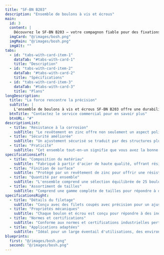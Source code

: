 ```yaml
---
title: "SF-BN B203"
description: "Ensemble de boulons à vis et écrous"
main:
  id: 3
  content: |
    Découvrez le SF-BN B203 – votre compagnon fiable pour des fixations de qualité professionnelle. Cet ensemble complet comprend une sélection polyvalente de boulons à vis et d'écrous, méticuleusement conçus pour offrir la tenue la plus solide pour vos projets de construction et d'assemblage.
  imgCard: "@/images/bosh.png"
  imgMain: "@/images/bosh.png"
  imgAlt: ""
tabs:
  - id: "tabs-with-card-item-1"
    dataTab: "#tabs-with-card-1"
    title: "Description"
  - id: "tabs-with-card-item-2"
    dataTab: "#tabs-with-card-2"
    title: "Spécifications"
  - id: "tabs-with-card-item-3"
    dataTab: "#tabs-with-card-3"
    title: "Plans"
longDescription:
  title: "La force rencontre la précision"
  subTitle: |
    L'ensemble de boulons à vis et écrous SF-BN B203 offre une durabilité robuste et une précision pour les professionnels de la construction, garantissant des performances fiables dans chaque application, de l'encadrement de maisons à l'assemblage de machines.
  btnTitle: "Contactez le service commercial pour en savoir plus"
  btnURL: "#"
descriptionList:
  - title: "Résistance à la corrosion"
    subTitle: "Le revêtement en zinc offre non seulement un aspect poli, mais protège également contre la corrosion, garantissant une longue durée de vie."
  - title: "Sécurité améliorée"
    subTitle: "Un ajustement sécurisé se traduit par des structures plus sûres avec un risque réduit de défaillance des composants."
  - title: "Praticité"
    subTitle: "Cet ensemble tout-en-un signifie que vous avez la bonne taille sous la main, réduisant les retards de projet et les allers-retours supplémentaires au magasin de bricolage."
specificationsLeft:
  - title: "Composition du matériau"
    subTitle: "Fabriqué à partir d'acier de haute qualité, offrant résistance et fiabilité pour des applications exigeantes."
  - title: "Finition de surface"
    subTitle: "Protégé par un revêtement de zinc pour offrir une résistance accrue à la corrosion et une longévité."
  - title: "Quantité par ensemble"
    subTitle: "L'ensemble comprend une sélection équilibrée de 25 boulons à vis et 25 écrous assortis."
  - title: "Assortiment de tailles"
    subTitle: "Comprend une gamme complète de tailles pour répondre à diverses exigences de projet, garantissant compatibilité et polyvalence."
specificationsRight:
  - title: "Détails du filetage"
    subTitle: "Conçu avec des filets coupés avec précision pour un ajustement sécurisé et une installation facile."
  - title: "Propriétés mécaniques"
    subTitle: "Chaque boulon et écrou est conçu pour répondre à des indices de charge spécifiques ou à des normes de résistance, adaptés aux applications structurelles."
  - title: "Normes et certifications"
    subTitle: "Conforme aux normes et certifications industrielles pertinentes, garantissant une qualité et une sécurité constantes."
  - title: "Applications adaptées"
    subTitle: "Idéal pour un large éventail d'utilisations, des environnements de construction aux assemblages mécaniques qui nécessitent des joints solides et sécurisés."
blueprints:
  first: "@/images/bosh.png"
  second: "@/images/bosh.png"
---
```

